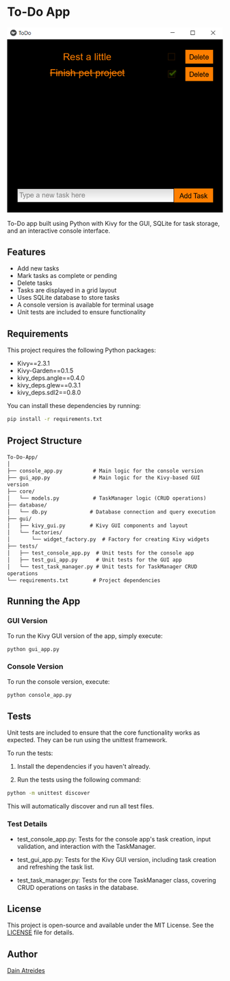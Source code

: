 # To-Do App

![Screenshot](assets/screenshot.png)

To-Do app built using Python with Kivy for the GUI, SQLite for task storage, and an interactive console interface.

## Features

- Add new tasks
- Mark tasks as complete or pending
- Delete tasks
- Tasks are displayed in a grid layout
- Uses SQLite database to store tasks
- A console version is available for terminal usage
- Unit tests are included to ensure functionality

## Requirements

This project requires the following Python packages:

- Kivy==2.3.1
- Kivy-Garden==0.1.5
- kivy_deps.angle==0.4.0
- kivy_deps.glew==0.3.1
- kivy_deps.sdl2==0.8.0

You can install these dependencies by running:

```bash
pip install -r requirements.txt
```
## Project Structure

```
To-Do-App/
│
├── console_app.py          # Main logic for the console version
├── gui_app.py              # Main logic for the Kivy-based GUI version
├── core/
│   └── models.py           # TaskManager logic (CRUD operations)
├── database/
│   └── db.py              # Database connection and query execution
├── gui/
│   ├── kivy_gui.py        # Kivy GUI components and layout
│   └── factories/
│       └── widget_factory.py  # Factory for creating Kivy widgets
├── tests/
│   ├── test_console_app.py  # Unit tests for the console app
│   ├── test_gui_app.py      # Unit tests for the GUI app
│   └── test_task_manager.py # Unit tests for TaskManager CRUD operations
└── requirements.txt        # Project dependencies
```

## Running the App
### GUI Version
To run the Kivy GUI version of the app, simply execute:
```bash
python gui_app.py
```
### Console Version
To run the console version, execute:
```bash
python console_app.py
```
## Tests
Unit tests are included to ensure that the core functionality works as expected. They can be run using the unittest framework.

To run the tests:

1. Install the dependencies if you haven't already.

2. Run the tests using the following command:
```bash
python -m unittest discover
```
This will automatically discover and run all test files.
### Test Details
- test_console_app.py: Tests for the console app's task creation, input validation, and interaction with the TaskManager.

- test_gui_app.py: Tests for the Kivy GUI version, including task creation and refreshing the task list.

- test_task_manager.py: Tests for the core TaskManager class, covering CRUD operations on tasks in the database.

## License

This project is open-source and available under the MIT License. See the [LICENSE](LICENSE) file for details.

## Author

[Dain Atreides](https://github.com/DainAtreides)
